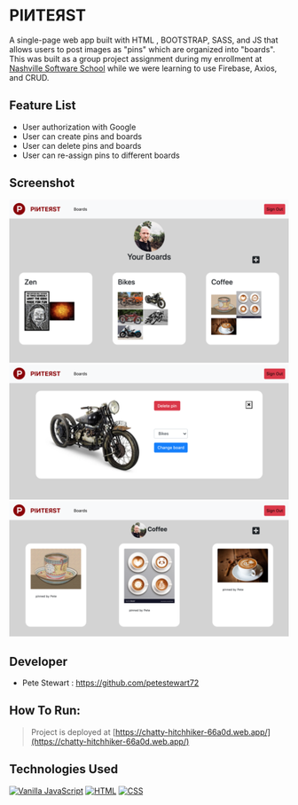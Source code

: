 # PIИTEЯST
A single-page web app built with HTML , BOOTSTRAP, SASS, and JS that allows users to post images as "pins" which are organized into "boards". This was built as a group project assignment during my enrollment at [Nashville Software School](http://nashvillesoftwareschool.com/) while we were learning to use Firebase, Axios, and CRUD.

## Feature List
* User authorization with Google
* User can create pins and boards
* User can delete pins and boards
* User can re-assign pins to different boards

## Screenshot
![screenshot](screenshots/screenshot1.png "Screenshot")
![screenshot](screenshots/screenshot2.png "Screenshot")
![screenshot](screenshots/screenshot3.png "Screenshot")

## Developer
* Pete Stewart : https://github.com/petestewart72

## How To Run:
> Project is deployed at [https://chatty-hitchhiker-66a0d.web.app/](https://chatty-hitchhiker-66a0d.web.app/)

## Technologies Used
[![Vanilla JavaScript](https://img.shields.io/badge/JavaScript-2c9fcc?style=flat-square)](#) [![HTML](https://img.shields.io/badge/-HTML-2c9fcc?style=flat-square)](#) [![CSS](https://img.shields.io/badge/-CSS-2c9fcc?style=flat-square)](#)
